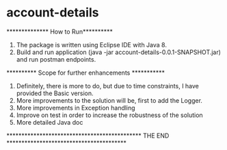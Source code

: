# account-details

************** How to Run**********

1) The package is written using Eclipse IDE with Java 8.
2) Build and run application (java -jar account-details-0.0.1-SNAPSHOT.jar) and run postman endpoints.

********** Scope for further enhancements ***********  

1) Definitely, there is more to do, but due to time constraints, I have provided the Basic version.
2) More improvements to the solution will be, first to add the Logger.
3) More improvements in Exception handling
4) Improve on test in order to increase the robustness of the solution
5) More detailed Java doc 

********************************************* THE END ****************************************
